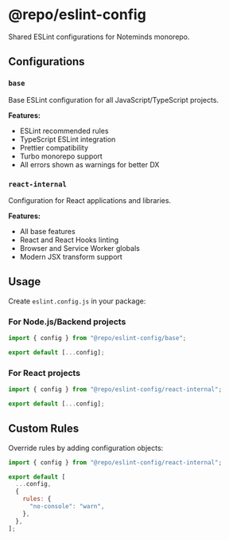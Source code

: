 # @repo/eslint-config

Shared ESLint configurations for Noteminds monorepo.

## Configurations

### `base`

Base ESLint configuration for all JavaScript/TypeScript projects.

**Features:**

- ESLint recommended rules
- TypeScript ESLint integration
- Prettier compatibility
- Turbo monorepo support
- All errors shown as warnings for better DX

### `react-internal`

Configuration for React applications and libraries.

**Features:**

- All base features
- React and React Hooks linting
- Browser and Service Worker globals
- Modern JSX transform support

## Usage

Create `eslint.config.js` in your package:

### For Node.js/Backend projects

```js
import { config } from "@repo/eslint-config/base";

export default [...config];
```

### For React projects

```js
import { config } from "@repo/eslint-config/react-internal";

export default [...config];
```

## Custom Rules

Override rules by adding configuration objects:

```js
import { config } from "@repo/eslint-config/react-internal";

export default [
  ...config,
  {
    rules: {
      "no-console": "warn",
    },
  },
];
```
